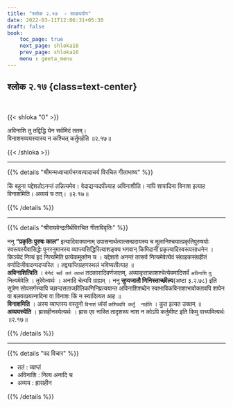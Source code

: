 ```yaml
---
title: "श्लोक २.१७  - साङ्ययोग"
date: 2022-03-11T12:06:31+05:30
draft: false
book:
    toc_page: true
    next_page: shloka18
    prev_page: shloka16
    menu : geeta_menu
---
```




## श्लोक २.१७ {class=text-center}

<br/>

{{< shloka  "0"  >}}

अविनाशि तु तद्विद्धि येन सर्वमिदं ततम्।   
विनाशमव्ययस्यास्य न कश्चित् कर्तुमर्हति ॥२.१७॥

{{< /shloka >}}

---


{{% details "श्रीमन्मध्वाचार्यभगवत्पादाचर्य विरचित  गीताभाष्य" %}}

किं बहुना यद्देशतोऽनन्तं तन्नित्यमेव। 
वेदाद्यन्यदपीत्याह अविनाशीति। 
नापि शापादिना विनाश इत्याह विनाशमिति। अव्ययं च तत्। ॥२.१७॥

{{% /details %}}

---

{{% details "श्रीराघवेन्द्रतीर्थविरचित गीताविवृतिः" %}}

ननु **“प्रकृतिः पुरुषः काल”** इत्यादिवाक्यानाम् उपासनार्थत्वात्सम्प्रदायस्य च 
मूलानिश्चयात्प्रकृतिपुरुषयोः स्वरूपस्यैवासिद्धेः पुनरनुमानस्य 
व्याप्त्यसिद्धिरित्याशङ्क्य भगवान्‌ किमिदानीं प्रकृत्यादिस्वरूपसाधनेन ।  
किञ्चेदं नित्यं इदं नित्यमिति प्रत्येकमुक्तेन च । 
यद्देशतो अनन्तं तत्सर्व नित्यमेवेत्येवं संग्राहकसंग्रहीतं 
वर्णादिजीवादन्यदप्यस्ति । तद्व्याप्तिग्रहणस्थलं भविष्यतीत्याह ॥  
**अविनाशित्विति** । `येनेदं सर्वं ततं व्याप्तं` तदकारादिवर्णजातम्‌, अव्याकृताकाशश्चेत्येवमादिसर्वं `अविनाशि` `तु` नित्यमेवेति
। तुरेवेत्यर्थः । अनादि चेत्यपि ग्राह्यम्‌ ।
ननु **सुप्यजातौ णिनिस्ताच्छील्य**(अष्टा ३.२.७८) इति सूत्रेण 
सोपसर्गस्यापि च्छान्दसताज्छीलिकणिनिप्रत्ययान्त अविनाशिशब्देन
स्वाभाविकविनाशाभावोक्तावपि शापेन वा बलवत्प्रयत्नादिना वा विनाशः
किं न स्यादित्यत आह ॥  
**विनाशमिति** । अस्य व्याप्तस्य वस्तुनो `विनाशं`
ध्वंसं `कश्चिदपि कर्तुं  नार्हति` । कुत इत्यत उक्तम्‌ ॥  
**अव्ययस्येति** । ह्रासहीनस्येत्यर्थः । ह्रास एव नास्ति तादृशस्य नाश न कोऽपि कर्तुमीष्ट इति किमु वाच्यमित्यर्थः ॥२.१७॥

{{% /details %}}


---

{{% details "पद विचार" %}}

- ततं : व्याप्तं
- अविनाशि : नित्य अनादि च
- अव्यय : ह्रासहीन

{{% /details %}}
